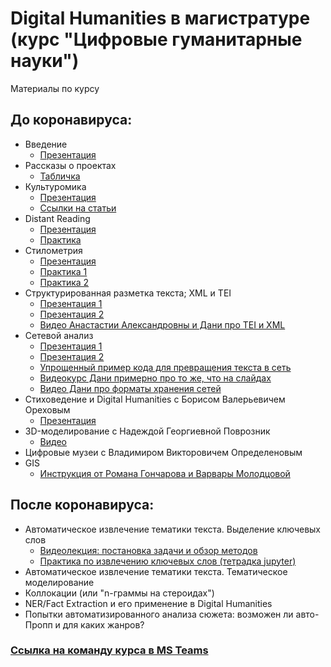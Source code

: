 # Digital Humanities в магистратуре (курс "Цифровые гуманитарные науки")

Материалы по курсу

## До коронавируса:

* Введение 
  * [Презентация](https://danilsko.github.io/slides/dhmasters/intro.html) 
* Рассказы о проектах
  * [Табличка](https://docs.google.com/spreadsheets/d/1S4oj2aEjFPYp_fYZQHrDlX3ZkgJYvPDvxJFeJ6aYi70/edit?usp=sharing)
* Культуромика 
  * [Презентация](Culturomics_MA_DH.pdf)
  * [Ссылки на статьи](culturomics_links.md)
* Distant Reading
  * [Презентация](https://danilsko.github.io/slides/dhmasters/distantreading)
  * [Практика](https://github.com/dhhse/dhcourse/blob/gh-pages/dr_practice/practice1.md)
* Стилометрия
  * [Презентация](https://slides.com/danilsko/stylometry_dh_ma)
  * [Практика 1](https://github.com/dhhse/dhcourse/blob/master/stylometry/stylometry_28_10_2019.md)
  * [Практика 2](https://github.com/dhhse/dhcourse/blob/master/stylometry/stylometry_13_11_2019.md)
* Структурированная разметка текста; XML и TEI
  * [Презентация 1](https://docs.google.com/presentation/d/1mYpnBKQ1eP9Txn-YlOaz2KhUOoVM9IcFu-aPzALz860/edit)
  * [Презентация 2](https://docs.google.com/presentation/d/1SpxXLPXHedEEwFk9OivDim6NiDV84Q6G1EIgZa1LQgk/edit)
  * [Видео Анастастии Александровны и Дани про TEI и XML](https://www.youtube.com/playlist?list=PL_KRBkoNptAVhODLNdHabJ8RapY5Td_8d) 
* Сетевой анализ
  * [Презентация 1](https://danilsko.github.io/slides/networks_dhmasters.html)
  * [Презентация 2](https://danilsko.github.io/slides/networks_reminder.html#/)
  * [Упрощенный пример кода для превращения текста в сеть](https://github.com/dhhse/dhcourse/blob/master/networks/text2graf_sample.py)
  * [Видеокурс Дани примерно про то же, что на слайдах](https://www.youtube.com/watch?v=eonQ2vzDKEA&list=PL_KRBkoNptAUUhQApck9yW1V3qdcA-KQk&index=3&t=10s)
  * [Видео Дани про форматы хранения сетей](https://youtu.be/Cic5NT4szdQ)
* Стиховедение и Digital Humanities с Борисом Валерьевичем Ореховым
  * [Презентация](https://cloud.mail.ru/public/3pDC/7MCwJwCY8)
* 3D-моделирование с Надеждой Георгиевной Поврозник
  * [Видео](https://drive.google.com/drive/folders/1Y0wpebp7MIQ4V3xV9Oq8l84uma31wuhE)
* Цифровые музеи с Владимиром Викторовичем Определеновым
* GIS
  * [Инструкция от Романа Гончарова и Варвары Молодцовой](https://docs.google.com/document/d/170If4w9U71HhcU-iJvqqEaAsZwSNxoPI7FJyzCca20E/edit)

## После коронавируса:
* Автоматическое извлечение тематики текста. Выделение ключевых слов 
  * [Видеолекция: постановка задачи и обзор методов](https://youtu.be/718Bl4m2088) 
  * [Практика по извлечению ключевых слов (тетрадка jupyter)](Keywords_DH_April_2020.ipynb)
* Автоматическое извлечение тематики текста. Тематическое моделирование
* Коллокации (или "n-граммы на стероидах")
* NER/Fact Extraction и его применение в Digital Humanities
* Попытки автоматизированного анализа сюжета: возможен ли авто-Пропп и для каких жанров?

### [Ссылка на команду курса в MS Teams](https://teams.microsoft.com/l/team/19%3a518f054c2f2e42dd8dc64df8f8ce0556%40thread.tacv2/conversations?groupId=4587aa95-4885-4aa8-9c72-ae3b13af8aef&tenantId=21f26c24-0793-4b07-a73d-563cd2ec235f)
